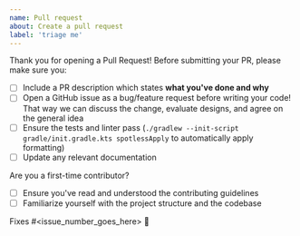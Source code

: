 ```yaml
---
name: Pull request
about: Create a pull request
label: 'triage me'
---
```

Thank you for opening a Pull Request!
Before submitting your PR, please make sure you:

- [ ] Include a PR description which states **what you've done and why**
- [ ] Open a GitHub issue as a bug/feature request before writing your code! That way we can discuss the change, evaluate designs, and agree on the general idea
- [ ] Ensure the tests and linter pass (`./gradlew --init-script gradle/init.gradle.kts spotlessApply` to automatically apply formatting)
- [ ] Update any relevant documentation

Are you a first-time contributor?
- [ ] Ensure you've read and understood the contributing guidelines
- [ ] Familiarize yourself with the project structure and the codebase

Fixes #<issue_number_goes_here> 🦕
